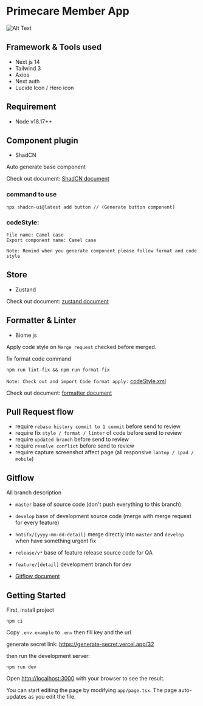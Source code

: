 # Primecare Member App

![Alt Text](https://media.giphy.com/media/v1.Y2lkPTc5MGI3NjExNDc0NHZ4bGd6eHl2NTNiazBtZzZzajFmaDU4eGg0dWhhbHU1a2RzaCZlcD12MV9pbnRlcm5hbF9naWZfYnlfaWQmY3Q9Zw/52sL8zkCHSLPzF9lXH/giphy.gif)

## Framework & Tools used

- Next js 14
- Tailwind 3
- Axios
- Next auth
- Lucide Icon / Hero icon

## Requirement

- Node v18.17++

## Component plugin

- ShadCN

Auto generate base component

Check out document: [ShadCN document](https://ui.shadcn.com/docs)

### command to use
```
npx shadcn-ui@latest add button // (Generate button component)
```

### codeStyle:
```
File name: Camel case
Export component name: Camel case

Note: Remind when you generate component please follow format and code style
```

## Store

- Zustand

Check out document: [zustand document](https://github.com/pmndrs/zustand)

## Formatter & Linter

- Biome js

Apply code style on `Merge request` checked before merged.

fix format code command
```
npm run lint-fix && npm run format-fix
```

`Note: Check out and import Code format apply:` [codeStyle.xml](https://trello.com/c/hvIHYFXj/46-phpstorm)

Check out document: [formatter document](https://biomejs.dev/)

## Pull Request flow

- require `rebase history commit to 1 commit` before send to review
- require fix `style / format / linter` of code before send to review
- require `updated branch` before send to review
- require `resolve conflict` before send to review
- require capture screenshot affect page (all responsive `labtop / ipad / mobile`)

## Gitflow

All branch description

- `master` base of source code (don't push everything to this branch)
- `develop` base of development source code (merge with merge request for every feature)
- `hotifx/[yyyy-mm-dd-detail]` merge directly into `master` and `develop` when have something urgent fix
- `release/v*` base of feature release source code for QA
- `feature/[detail]` development branch for dev


- [Gitflow document](https://help.gitkraken.com/gitkraken-client/git-flow/)

## Getting Started

First, install project
```
npm ci
```

Copy `.env.example` to `.env` then fill key and the url

generate secret link: https://generate-secret.vercel.app/32

then run the development server:
```
npm run dev
```

Open [http://localhost:3000](http://localhost:3000) with your browser to see the result.

You can start editing the page by modifying `app/page.tsx`. The page auto-updates as you edit the file.
